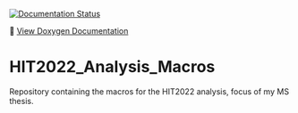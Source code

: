 [![Documentation Status](https://readthedocs.org/projects/hit2022-analysis-macros/badge/?version=latest)](https://hit2022-analysis-macros.readthedocs.io/en/latest/?badge=latest)

📖 [View Doxygen Documentation](https://lorenzopierfederici98.github.io/HIT2022_Analysis_Macros/html/index.html)

# HIT2022_Analysis_Macros
Repository containing the macros for the HIT2022 analysis, focus of my MS thesis.
